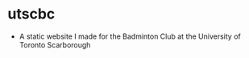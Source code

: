 # utscbc

- A static website I made for the Badminton Club at the University of Toronto Scarborough
